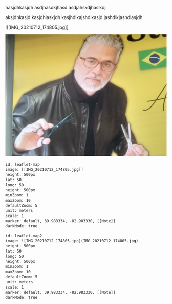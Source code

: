 hasjdhkasjdh
asdjhasdkjhasd
asdjahskdjhaslkdj

aksjdhkasjd
kasjdhlaskjdh
kasjhdlkajshdlkasjd
jashdlkjashdlasjdh

![[IMG_20210712_174805.jpg]]

![IMG_20210712_174805.jpg](IMG_20210712_174805.jpg)


```leaflet
id: leaflet-map
image: [[IMG_20210712_174805.jpg]]
height: 500px
lat: 50
long: 50
height: 500px
minZoom: 1
maxZoom: 10
defaultZoom: 5
unit: meters
scale: 1
marker: default, 39.983334, -82.983330, [[Note]]
darkMode: true
```

```leaflet
id: leaflet-map2
image: ![IMG_20210712_174805.jpg](IMG_20210712_174805.jpg)
height: 500px
lat: 50
long: 50
height: 500px
minZoom: 1
maxZoom: 10
defaultZoom: 5
unit: meters
scale: 1
marker: default, 39.983334, -82.983330, [[Note]]
darkMode: true
```